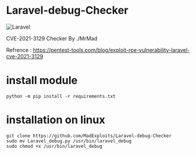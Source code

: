 # Laravel-debug-Checker

![Laravel](https://img.shields.io/badge/Laravel-FF2D20?style=for-the-badge&logo=laravel&logoColor=white)

CVE-2021-3129 Checker By ./MrMad

Refrence : https://pentest-tools.com/blog/exploit-rce-vulnerability-laravel-cve-2021-3129


# install module

```
python -m pip install -r requirements.txt
```

# installation on linux

```
git clone https://github.com/MadExploits/Laravel-debug-Checker
sudo mv Laravel_debug.py /usr/bin/laravel_debug
sudo chmod +x /usr/bin/laravel_debug
```
